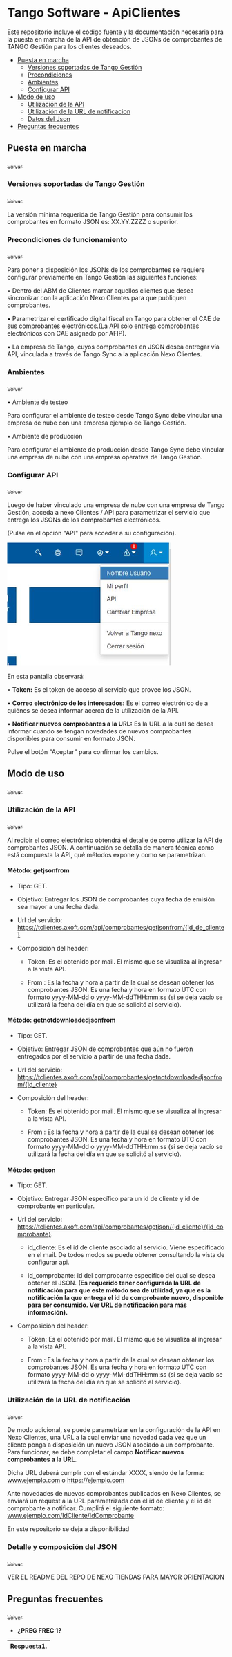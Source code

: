 <a name="inicio"></a>
# Tango Software - ApiClientes

Este repositorio incluye el código fuente y la documentación necesaria para la puesta en marcha de la API de obtención de JSONs de comprobantes de TANGO Gestión para los clientes deseados.

 + [Puesta en marcha](#instalacion)
    + [Versiones soportadas de Tango Gestión](#versiones)
    + [Precondiciones](#precondiciones)
    + [Ambientes](#ambientes)
    + [Configurar API](#configApi)
 + [Modo de uso](#modouso)
    + [Utilización de la API](#usoApi)
    + [Utilización de la URL de notificacion](#usoNotif)
    + [Datos del Json](#djson)
 + [Preguntas frecuentes](#pregfrec)



<a name="instalacion"></a>
## Puesta en marcha
[<sub>Volver</sub>](#inicio)

<a name="versiones"></a>
### Versiones soportadas de Tango Gestión
[<sub>Volver</sub>](#inicio)

La versión mínima requerida de Tango Gestión para consumir los comprobantes en formato JSON es:
XX.YY.ZZZZ o superior.

<a name="precondiciones"></a>
### Precondiciones de funcionamiento
[<sub>Volver</sub>](#inicio)

Para poner a disposición los  JSONs de los comprobantes se requiere configurar previamente en Tango Gestión las siguientes funciones:

• Dentro del ABM de Clientes marcar aquellos clientes que desea sincronizar con la aplicación Nexo Clientes para que publiquen comprobantes. 

• Parametrizar el certificado digital fiscal en Tango para obtener el CAE de sus comprobantes electrónicos.(La API sólo entrega comprobantes electrónicos con CAE asignado por AFIP).

• La empresa de Tango, cuyos comprobantes en JSON desea entregar vía API, vinculada a través de Tango Sync a la aplicación Nexo Clientes.

<a name="ambientes"></a>
### Ambientes
[<sub>Volver</sub>](#inicio)

• Ambiente de testeo

Para configurar el ambiente de testeo desde Tango Sync debe vincular una empresa de nube con una empresa ejemplo de Tango Gestión.

• Ambiente de producción

Para configurar el ambiente de producción desde Tango Sync debe vincular una empresa de nube con una empresa operativa de Tango Gestión.


<a name="configApi"></a>
### Configurar API
[<sub>Volver</sub>](#inicio)

Luego de haber vinculado una empresa de nube con una empresa de Tango Gestión, acceda a nexo Clientes / API para parametrizar el servicio que entrega los JSONs de los comprobantes electrónicos.

(Pulse en el opción "API" para acceder a su configuración).

![imagen api](https://github.com/TangoSoftware/ApiClientes/blob/master/men%C3%BA.JPG)




En esta pantalla observará:

• **Token:** Es el token de acceso al servicio que provee los JSON.

• **Correo electrónico de los interesados:** Es el correo electrónico de a quiénes se desea informar acerca de la utilización de la API.

• **Notificar nuevos comprobantes a la URL:** Es la URL a la cual se desea informar cuando se tengan novedades de nuevos comprobantes disponibles para consumir en formato JSON.

Pulse el botón &quot;Aceptar&quot; para confirmar los cambios.

<a name="modouso"></a>
## Modo de uso
[<sub>Volver</sub>](#inicio)

<a name="usoApi"></a>
### Utilización de la API
[<sub>Volver</sub>](#inicio)

Al recibir el correo electrónico obtendrá el detalle de como utilizar la API de comprobantes JSON.
A continuación se detalla de manera técnica como está compuesta la API, qué métodos expone y como se parametrizan.

#### Método: getjsonfrom

- Tipo: GET.

- Objetivo: Entregar los JSON de comprobantes cuya fecha de emisión sea mayor a una fecha dada.

- Url del servicio: https://tclientes.axoft.com/api/comprobantes/getjsonfrom/{id_de_cliente} 

- Composición del header:

   - Token: Es el obtenido por mail. El mismo que se visualiza al ingresar a la vista API.
    
   - From : Es la fecha y hora a partir de la cual se desean obtener los comprobantes JSON. Es una fecha y hora en formato UTC con formato yyyy-MM-dd o yyyy-MM-ddTHH:mm:ss (si se deja vacío se utilizará la fecha del día en que se solicitó al servicio).
    

#### Método: getnotdownloadedjsonfrom

- Tipo: GET.

- Objetivo: Entregar JSON de comprobantes que aún no fueron entregados por el servicio a partir de una fecha dada. 

- Url del servicio: https://tclientes.axoft.com/api/comprobantes/getnotdownloadedjsonfrom/{id_cliente} 

- Composición del header:

   - Token: Es el obtenido por mail. El mismo que se visualiza al ingresar a la vista API.
    
   - From : Es la fecha y hora a partir de la cual se desean obtener los comprobantes JSON. Es una fecha y hora en formato UTC con formato yyyy-MM-dd o yyyy-MM-ddTHH:mm:ss (si se deja vacío se utilizará la fecha del día en que se solicitó al servicio).
   
#### Método: getjson

- Tipo: GET.

- Objetivo: Entregar JSON específico para un id de cliente y id de comprobante en particular.  

- Url del servicio: https://tclientes.axoft.com/api/comprobantes/getjson/{id_cliente}/{id_comprobante}.

   - id_cliente: Es el id de cliente asociado al servicio. Viene especificado en el mail. De todos modos se puede obtener     consultando la vista de configurar api.
   
   - id_comprobante: id del comprobante específico del cual se desea obtener el JSON. **(Es requerido tener configurada la URL de notificación para que este método sea de utilidad, ya que es la notificación la que entrega el id de comprobante nuevo, disponible para ser consumido. Ver [URL de notificación](#notificaciones) para más información).** 
   
- Composición del header:

   - Token: Es el obtenido por mail. El mismo que se visualiza al ingresar a la vista API.
    
   - From : Es la fecha y hora a partir de la cual se desean obtener los comprobantes JSON. Es una fecha y hora en formato UTC con formato yyyy-MM-dd o yyyy-MM-ddTHH:mm:ss (si se deja vacío se utilizará la fecha del día en que se solicitó al servicio).



<a name="usoNotif"></a>
### Utilización de la URL de notificación
[<sub>Volver</sub>](#inicio)

De modo adicional, se puede parametrizar en la configuración de la API en Nexo Clientes, una URL a la cual enviar una novedad cada vez que un cliente ponga a disposición un nuevo JSON asociado a un comprobante. Para funcionar, se debe completar el campo **Notificar nuevos comprobantes a la URL**.

Dicha URL deberá cumplir con el estándar XXXX, siendo de la forma:
www.ejemplo.com
o
https://ejemplo.com

Ante novedades de nuevos comprobantes publicados en Nexo Clientes, se enviará un request a la URL parametrizada con el id de cliente y el id de comprobante a notificar. Cumplirá el siguiente formato:
www.ejemplo.com/IdCliente/IdComprobante

En este repositorio se deja a disponibilidad



<a name="djson"></a>
### Detalle y composición del JSON
[<sub>Volver</sub>](#inicio)

VER EL README DEL REPO DE NEXO TIENDAS PARA MAYOR ORIENTACION


<a name="pregfrec"></a>
## Preguntas frecuentes
[<sub>Volver</sub>](#inicio)


- **¿PREG FREC 1?**

| Respuesta1. |
| --- |



